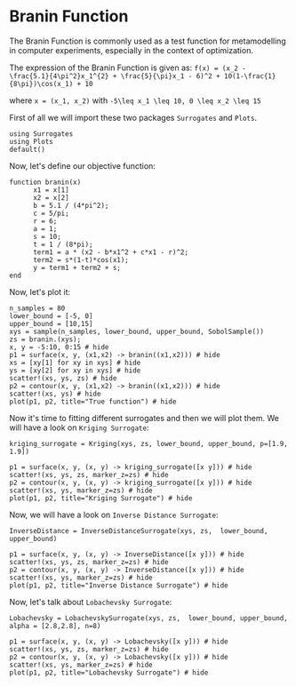 # Branin Function

The Branin Function is commonly used as a test function for metamodelling in computer experiments, especially in the context of optimization.

The expression of the Branin Function is given as:
``f(x) = (x_2 - \frac{5.1}{4\pi^2}x_1^{2} + \frac{5}{\pi}x_1 - 6)^2 + 10(1-\frac{1}{8\pi})\cos(x_1) + 10``

where ``x = (x_1, x_2)`` with ``-5\leq x_1 \leq 10, 0 \leq x_2 \leq 15``

First of all we will import these two packages `Surrogates` and `Plots`.

```@example BraninFunction
using Surrogates
using Plots
default()
```

Now, let's define our objective function:

```@example BraninFunction
function branin(x)
      x1 = x[1]
      x2 = x[2]
      b = 5.1 / (4*pi^2);
      c = 5/pi;
      r = 6;
      a = 1;
      s = 10;
      t = 1 / (8*pi);
      term1 = a * (x2 - b*x1^2 + c*x1 - r)^2;
      term2 = s*(1-t)*cos(x1);
      y = term1 + term2 + s;
end
```
Now, let's plot it:

```@example BraninFunction
n_samples = 80
lower_bound = [-5, 0]
upper_bound = [10,15]
xys = sample(n_samples, lower_bound, upper_bound, SobolSample())
zs = branin.(xys);
x, y = -5:10, 0:15 # hide
p1 = surface(x, y, (x1,x2) -> branin((x1,x2))) # hide
xs = [xy[1] for xy in xys] # hide
ys = [xy[2] for xy in xys] # hide
scatter!(xs, ys, zs) # hide
p2 = contour(x, y, (x1,x2) -> branin((x1,x2))) # hide
scatter!(xs, ys) # hide
plot(p1, p2, title="True function") # hide
```

Now it's time to fitting different surrogates and then we will plot them.
We will have a look on `Kriging Surrogate`:

```@example BraninFunction
kriging_surrogate = Kriging(xys, zs, lower_bound, upper_bound, p=[1.9, 1.9])
```

```@example BraninFunction
p1 = surface(x, y, (x, y) -> kriging_surrogate([x y])) # hide
scatter!(xs, ys, zs, marker_z=zs) # hide
p2 = contour(x, y, (x, y) -> kriging_surrogate([x y])) # hide
scatter!(xs, ys, marker_z=zs) # hide
plot(p1, p2, title="Kriging Surrogate") # hide
```

Now, we will have a look on `Inverse Distance Surrogate`:
```@example BraninFunction
InverseDistance = InverseDistanceSurrogate(xys, zs,  lower_bound, upper_bound)
```

```@example BraninFunction
p1 = surface(x, y, (x, y) -> InverseDistance([x y])) # hide
scatter!(xs, ys, zs, marker_z=zs) # hide
p2 = contour(x, y, (x, y) -> InverseDistance([x y])) # hide
scatter!(xs, ys, marker_z=zs) # hide
plot(p1, p2, title="Inverse Distance Surrogate") # hide
```

Now, let's talk about `Lobachevsky Surrogate`:
```@example BraninFunction
Lobachevsky = LobachevskySurrogate(xys, zs,  lower_bound, upper_bound, alpha = [2.8,2.8], n=8)
```

```@example BraninFunction
p1 = surface(x, y, (x, y) -> Lobachevsky([x y])) # hide
scatter!(xs, ys, zs, marker_z=zs) # hide
p2 = contour(x, y, (x, y) -> Lobachevsky([x y])) # hide
scatter!(xs, ys, marker_z=zs) # hide
plot(p1, p2, title="Lobachevsky Surrogate") # hide
```
